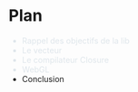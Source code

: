 <!SLIDE>

# Plan

<ul>
<li style="color: #DFE6EB">Rappel des objectifs de la lib</li>
<li style="color: #DFE6EB">Le vecteur</li>
<li style="color: #DFE6EB">Le compilateur Closure</li>
<li style="color: #DFE6EB">WebGL</li>
<li>Conclusion</li>
</ul>
